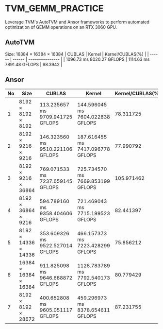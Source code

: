 # TVM_GEMM_PRACTICE
 Leverage TVM's AutoTVM and Ansor frameworks to perform automated optimization of GEMM operations on an RTX 3060 GPU.

## AutoTVM
Size: 16384 × 16384 × 16384
| CUBLAS | Kernel | Kernel/CUBLAS(%) |
| ------ | ------ | ---------------- |
| 1096.73 ms 8020.27 GFLOPS | 1114.63 ms 7891.48 GFLOPS | 98.3942 |

## Ansor

| No | Size   | CUBLAS | Kernel | Kernel/CUBLAS(%) |
| - | ---------- | ----------------------- | -------- | ------------------------ |
| 1 | 8192 × 8192 × 8192 | 113.235657 ms 9709.941725 GFLOPS | 144.596045 ms 7604.022838 GFLOPS | 78.311725 |
| 2 | 8192 × 9216 × 9216 | 146.323560 ms 9510.221106 GFLOPS | 187.616455 ms 7417.096778 GFLOPS | 77.990792 |
| 3 | 8192 × 9216 × 36864 | 769.071533 ms 7237.659145 GFLOPS | 725.734570 ms 7669.853199 GFLOPS | 105.971462 |
| 4 | 8192 × 36864 × 9216 | 594.789160 ms 9358.404606 GFLOPS | 721.469043 ms 7715.199523 GFLOPS | 82.441397 |
| 5 | 8192 × 14336 × 14336 | 353.609326 ms 9522.527014 GFLOPS | 466.157373 ms 7223.428299 GFLOPS | 75.856212 |
| 6 | 16384 × 16384 × 16384 | 911.825098 ms 9646.688872 GFLOPS | 1128.783789 ms 7792.540173 GFLOPS | 80.779429 |
| 7 | 8192 × 8192 × 28672 | 400.652808 ms 9605.051117 GFLOPS | 459.296973 ms 8378.654611 GFLOPS | 87.231755 |